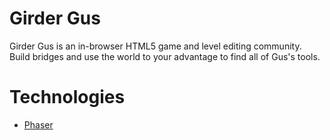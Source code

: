 # Girder Gus
Girder Gus is an in-browser HTML5 game and level editing community. Build bridges and use the world to your advantage to find all of Gus's tools.

# Technologies
 * [Phaser](http://phaser.io/)

